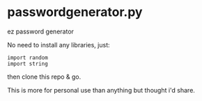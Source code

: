 # passwordgenerator.py
ez password generator 

No need to install any libraries, just: 

```
import random
import string
```

then clone this repo & go.

This is more for personal use than anything but thought i'd share.
